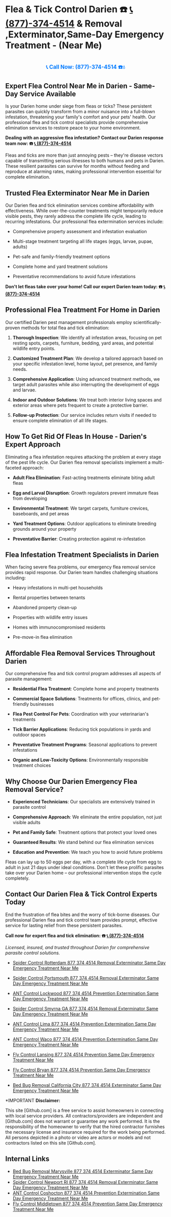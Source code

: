 # Flea & Tick Control Darien ☎️ [📞 (877)-374-4514](https://pest-control-4514.netlify.app) & Removal ,Exterminator,Same-Day Emergency Treatment - (Near Me) 
# 

<p align="center" style="font-size: 1.2em; font-weight: bold; margin: 20px 0;">
  <a href="https://pest-control-4514.netlify.app" target="_blank" style="color: #007BFF; text-decoration: none;">📞 Call Now: (877)-374-4514 ☎️💧</a>
</p>

## Expert Flea Control Near Me in Darien - Same-Day Service Available

Is your Darien home under siege from fleas or ticks? These persistent parasites can quickly transform from a minor nuisance into a full-blown infestation, threatening your family's comfort and your pets' health. Our professional flea and tick control specialists provide comprehensive elimination services to restore peace to your home environment.

**Dealing with an aggressive flea infestation? Contact our Darien response team now: ☎️ [📞 (877)-374-4514](https://pest-control-4514.netlify.app)**

Fleas and ticks are more than just annoying pests – they're disease vectors capable of transmitting serious illnesses to both humans and pets in Darien. These resilient parasites can survive for months without feeding and reproduce at alarming rates, making professional intervention essential for complete elimination.

## Trusted Flea Exterminator Near Me in Darien

Our Darien flea and tick elimination services combine affordability with effectiveness. While over-the-counter treatments might temporarily reduce visible pests, they rarely address the complete life cycle, leading to recurring infestations. Our professional flea extermination services include:

- Comprehensive property assessment and infestation evaluation  

- Multi-stage treatment targeting all life stages (eggs, larvae, pupae, adults)  

- Pet-safe and family-friendly treatment options  

- Complete home and yard treatment solutions  

- Preventative recommendations to avoid future infestations  

**Don't let fleas take over your home! Call our expert Darien team today: ☎️ [📞 (877)-374-4514](https://pest-control-4514.netlify.app)**

## Professional Flea Treatment For Home in Darien

Our certified Darien pest management professionals employ scientifically-proven methods for total flea and tick elimination:

1. **Thorough Inspection**: We identify all infestation areas, focusing on pet resting spots, carpets, furniture, bedding, yard areas, and potential wildlife entry points.  

2. **Customized Treatment Plan**: We develop a tailored approach based on your specific infestation level, home layout, pet presence, and family needs.  

3. **Comprehensive Application**: Using advanced treatment methods, we target adult parasites while also interrupting the development of eggs and larvae.  

4. **Indoor and Outdoor Solutions**: We treat both interior living spaces and exterior areas where pets frequent to create a protective barrier.  

5. **Follow-up Protection**: Our service includes return visits if needed to ensure complete elimination of all life stages.  

## How To Get Rid Of Fleas In House - Darien's Expert Approach

Eliminating a flea infestation requires attacking the problem at every stage of the pest life cycle. Our Darien flea removal specialists implement a multi-faceted approach:

- **Adult Flea Elimination**: Fast-acting treatments eliminate biting adult fleas  

- **Egg and Larval Disruption**: Growth regulators prevent immature fleas from developing  

- **Environmental Treatment**: We target carpets, furniture crevices, baseboards, and pet areas  

- **Yard Treatment Options**: Outdoor applications to eliminate breeding grounds around your property  

- **Preventative Barrier**: Creating protection against re-infestation  

## Flea Infestation Treatment Specialists in Darien

When facing severe flea problems, our emergency flea removal service provides rapid response. Our Darien team handles challenging situations including:

- Heavy infestations in multi-pet households  

- Rental properties between tenants  

- Abandoned property clean-up  

- Properties with wildlife entry issues  

- Homes with immunocompromised residents  

- Pre-move-in flea elimination  

## Affordable Flea Removal Services Throughout Darien

Our comprehensive flea and tick control program addresses all aspects of parasite management:

- **Residential Flea Treatment**: Complete home and property treatments  

- **Commercial Space Solutions**: Treatments for offices, clinics, and pet-friendly businesses  

- **Flea Pest Control For Pets**: Coordination with your veterinarian's treatments  

- **Tick Barrier Applications**: Reducing tick populations in yards and outdoor spaces  

- **Preventative Treatment Programs**: Seasonal applications to prevent infestations  

- **Organic and Low-Toxicity Options**: Environmentally responsible treatment choices  

## Why Choose Our Darien Emergency Flea Removal Service?

- **Experienced Technicians**: Our specialists are extensively trained in parasite control  

- **Comprehensive Approach**: We eliminate the entire population, not just visible adults  

- **Pet and Family Safe**: Treatment options that protect your loved ones  

- **Guaranteed Results**: We stand behind our flea elimination services  

- **Education and Prevention**: We teach you how to avoid future problems  

Fleas can lay up to 50 eggs per day, with a complete life cycle from egg to adult in just 21 days under ideal conditions. Don't let these prolific parasites take over your Darien home – our professional intervention stops the cycle completely.

## Contact Our Darien Flea & Tick Control Experts Today

End the frustration of flea bites and the worry of tick-borne diseases. Our professional Darien flea and tick control team provides prompt, effective service for lasting relief from these persistent parasites.

**Call now for expert flea and tick elimination: ☎️ [📞 (877)-374-4514](https://pest-control-4514.netlify.app)**

*Licensed, insured, and trusted throughout Darien for comprehensive parasite control solutions.*


- [Spider Control Rotterdam 877 374 4514 Removal Exterminator Same Day Emergency Treatment Near Me](https://github.com/allyoucaneatsushiin/pest-control/blob/main/Spider-Control-Rotterdam-877-374-4514-Removal-Exterminator-Same-Day-Emergency-Treatment-Near-Me.md)
- [Spider Control Portsmouth 877 374 4514 Removal Exterminator Same Day Emergency Treatment Near Me](https://github.com/allyoucaneatsushiin/pest-control/blob/main/Spider-Control-Portsmouth-877-374-4514-Removal-Exterminator-Same-Day-Emergency-Treatment-Near-Me.md)
- [ANT Control Lockwood 877 374 4514 Prevention Extermination Same Day Emergency Treatment Near Me](https://github.com/allyoucaneatsushiin/pest-control/blob/main/ANT-Control-Lockwood-877-374-4514-Prevention-Extermination-Same-Day-Emergency-Treatment-Near-Me.md)


- [Spider Control Smyrna GA 877 374 4514 Removal Exterminator Same Day Emergency Treatment Near Me](https://github.com/allyoucaneatsushiin/pest-control/blob/main/Spider-Control-Smyrna-GA-877-374-4514-Removal-Exterminator-Same-Day-Emergency-Treatment-Near-Me.md)
- [ANT Control Lima 877 374 4514 Prevention Extermination Same Day Emergency Treatment Near Me](https://github.com/allyoucaneatsushiin/pest-control/blob/main/ANT-Control-Lima-877-374-4514-Prevention-Extermination-Same-Day-Emergency-Treatment-Near-Me.md)
- [ANT Control Waco 877 374 4514 Prevention Extermination Same Day Emergency Treatment Near Me](https://github.com/allyoucaneatsushiin/pest-control/blob/main/ANT-Control-Waco-877-374-4514-Prevention-Extermination-Same-Day-Emergency-Treatment-Near-Me.md)


- [Fly Control Lansing 877 374 4514 Prevention Same Day Emergency Treatment Near Me](https://github.com/allyoucaneatsushiin/pest-control/blob/main/Fly-Control-Lansing-877-374-4514-Prevention-Same-Day-Emergency-Treatment-Near-Me.md)
- [Fly Control Bryan 877 374 4514 Prevention Same Day Emergency Treatment Near Me](https://github.com/allyoucaneatsushiin/pest-control/blob/main/Fly-Control-Bryan-877-374-4514-Prevention-Same-Day-Emergency-Treatment-Near-Me.md)
- [Bed Bug Removal California City 877 374 4514 Exterminator Same Day Emergency Treatment Near Me](https://github.com/allyoucaneatsushiin/pest-control/blob/main/Bed-Bug-Removal-California-City-877-374-4514-Exterminator-Same-Day-Emergency-Treatment-Near-Me.md)


*IMPORTANT **Disclaimer:**  

This site [Github.com] is a free service to assist homeowners in connecting with local service providers. All contractors/providers are independent and [Github.com] does not warrant or guarantee any work performed. It is the responsibility of the homeowner to verify that the hired contractor furnishes the necessary license and insurance required for the work being performed. All persons depicted in a photo or video are actors or models and not contractors listed on this site [Github.com].


## Internal Links
- [Bed Bug Removal Marysville 877 374 4514 Exterminator Same Day Emergency Treatment Near Me](https://github.com/allyoucaneatsushiin/pest-control/blob/main/Bed-Bug-Removal-Marysville-877-374-4514-Exterminator-Same-Day-Emergency-Treatment-Near-Me.md)
- [Spider Control Newport RI 877 374 4514 Removal Exterminator Same Day Emergency Treatment Near Me](https://github.com/allyoucaneatsushiin/pest-control/blob/main/Spider-Control-Newport-RI-877-374-4514-Removal-Exterminator-Same-Day-Emergency-Treatment-Near-Me.md)
- [ANT Control Coshocton 877 374 4514 Prevention Extermination Same Day Emergency Treatment Near Me](https://github.com/allyoucaneatsushiin/pest-control/blob/main/ANT-Control-Coshocton-877-374-4514-Prevention-Extermination-Same-Day-Emergency-Treatment-Near-Me.md)
- [Fly Control Middletown 877 374 4514 Prevention Same Day Emergency Treatment Near Me](https://github.com/allyoucaneatsushiin/pest-control/blob/main/Fly-Control-Middletown-877-374-4514-Prevention-Same-Day-Emergency-Treatment-Near-Me.md)
